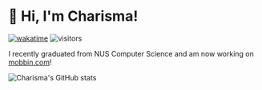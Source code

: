 # 👋 Hi, I'm Charisma!  

<!-- [![Github](https://img.shields.io/github/followers/ckcherry23?label=Follow&style=social)](https://github.com/ckcherry23) -->
[![wakatime](https://wakatime.com/badge/user/8049a562-8d10-42c8-b3fe-33ef24f32f7c.svg)](https://wakatime.com/@8049a562-8d10-42c8-b3fe-33ef24f32f7c)
![visitors](https://visitor-badge.laobi.icu/badge?page_id=ckcherry23.ckcherry23)

I recently graduated from NUS Computer Science and am now working on [mobbin.com](https://mobbin.com/browse/ios/apps)!

![Charisma's GitHub stats](https://github-readme-stats-fork-gules.vercel.app/api?username=ckcherry23&count_private=true&show_icons=true&theme=swift&title_color=1479B9&icon_color=1479B9&border_color=1479B9&text_color=555555&hide_border=true&rank_icon=github&)

<!-- [![Charisma's WakaTime stats](https://github-readme-stats.vercel.app/api/wakatime?username=ckcherry23)](https://github.com/anuraghazra/github-readme-stats) -->
<!-- ![Top Langs](https://github-readme-stats-fork-gules.vercel.app/api/top-langs/?username=ckcherry23&layout=compact&theme=rose&langs_count=10&count_private=true&hide_border=true) -->
